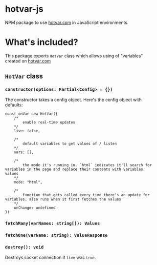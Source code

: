 # hotvar-js

NPM package to use [hotvar.com](https://hotvar.com) in JavaScript environments.

# What's included?

This package exports `HotVar` class which allows using of "variables" created on [hotvar.com](https://hotvar.com)

## `HotVar` class

### `constructor(options: Partial<Config> = {})`

The constructor takes a config object. Here's the config object with defaults:

```
const onVar new HotVar({
    /*
        enable real-time updates
    */
    live: false,

    /*
        default variables to get values of / listen
    */
    vars: [],

    /*
        the mode it's running in. `html` indicates it'll search for variables in the page and replace their contents with variables' values
    */
    mode: "html",

    /*
        function that gets called every time there's an update for variables. also runs when it first fetches the values
    */
    onChange: undefined
})
```

### `fetchMany(varNames: string[]): Values`

### `fetchOne(varName: string): ValueResponse`

### `destroy(): void`

Destroys socket connection if `live` was `true`.
